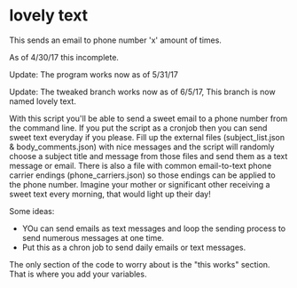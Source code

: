 # lovely text
This sends an email to phone number 'x' amount of times.

As of 4/30/17 this incomplete.

Update: The program works now as of 5/31/17


Update: The tweaked branch works now as of 6/5/17, This branch is now named lovely text.


With this script you'll be able to send a sweet email to a phone number from the command line. If you put the script as a cronjob then you can send sweet text everyday if you please. Fill up the external files (subject_list.json & body_comments.json) with nice messages and the script will randomly choose a subject title and message from those files and send them as a text message or email. There is also a file with common email-to-text phone carrier endings (phone_carriers.json) so those endings can be applied to the phone number. Imagine your mother or significant other receiving a sweet text every morning, that would light up their day!

Some ideas:
  - YOu can send emails as text messages and loop the sending process to send numerous messages at one time.
  - Put this as a chron job to send daily emails or text messages.

The only section of the code to worry about is the "this works" section. That is where you add your variables.
  
  
